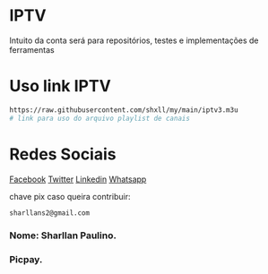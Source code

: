 # IPTV #
Intuito da conta será para repositórios, testes e implementações de ferramentas

# Uso link IPTV
```bash
https://raw.githubusercontent.com/shxll/my/main/iptv3.m3u
# link para uso do arquivo playlist de canais
```

# Redes Sociais
[Facebook](https://www.facebook.com/Shall777)
[Twitter](https://twitter.com/sharllanp)
[Linkedin](https://br.linkedin.com/in/sharllan-paulino)
[Whatsapp](https://wa.me/+5592981325925)

chave pix caso queira contribuir:
```bash
sharllans2@gmail.com
```
### Nome: Sharllan Paulino.
### Picpay.
